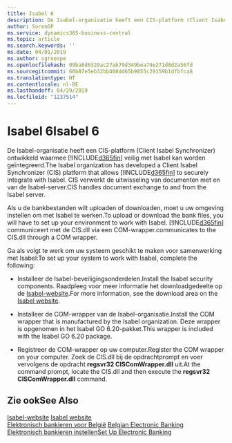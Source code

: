```yaml
---
title: Isabel 6
description: De Isabel-organisatie heeft een CIS-platform (Client Isabel Synchronizer) ontwikkeld waarmee Business Central veilig met Isabel kan worden geïntegreerd. CIS verwerkt de uitwisseling van documenten met en van de Isabel-server.
author: SorenGP
ms.service: dynamics365-business-central
ms.topic: article
ms.search.keywords: ''
ms.date: 04/01/2019
ms.author: sgroespe
ms.openlocfilehash: 09ba8d6320ac27ab79d349bea79e271d8d2a56fd
ms.sourcegitcommit: 60b87e5eb32bb408dd65b9855c29159b1dfbfca8
ms.translationtype: HT
ms.contentlocale: nl-BE
ms.lasthandoff: 04/29/2019
ms.locfileid: "1237514"
---
```

# <a name="isabel-6"></a><span data-ttu-id="0aed5-104">Isabel 6</span><span class="sxs-lookup"><span data-stu-id="0aed5-104">Isabel 6</span></span>
<span data-ttu-id="0aed5-105">De Isabel-organisatie heeft een CIS-platform (Client Isabel Synchronizer) ontwikkeld waarmee [!INCLUDE[d365fin](../../includes/d365fin_md.md)] veilig met Isabel kan worden geïntegreerd.</span><span class="sxs-lookup"><span data-stu-id="0aed5-105">The Isabel organization has developed a Client Isabel Synchronizer (CIS) platform that allows [!INCLUDE[d365fin](../../includes/d365fin_md.md)] to securely integrate with Isabel.</span></span> <span data-ttu-id="0aed5-106">CIS verwerkt de uitwisseling van documenten met en van de Isabel-server.</span><span class="sxs-lookup"><span data-stu-id="0aed5-106">CIS handles document exchange to and from the Isabel server.</span></span>  

<span data-ttu-id="0aed5-107">Als u de bankbestanden wilt uploaden of downloaden, moet u uw omgeving instellen om met Isabel te werken.</span><span class="sxs-lookup"><span data-stu-id="0aed5-107">To upload or download the bank files, you will have to set up your environment to work with Isabel.</span></span> [!INCLUDE[d365fin](../../includes/d365fin_md.md)] <span data-ttu-id="0aed5-108">communiceert met de CIS.dll via een COM-wrapper.</span><span class="sxs-lookup"><span data-stu-id="0aed5-108">communicates to the CIS.dll through a COM wrapper.</span></span>  

<span data-ttu-id="0aed5-109">Ga als volgt te werk om uw systeem geschikt te maken voor samenwerking met Isabel:</span><span class="sxs-lookup"><span data-stu-id="0aed5-109">To set up your system to work with Isabel, complete the following:</span></span>  

- <span data-ttu-id="0aed5-110">Installeer de Isabel-beveiligingsonderdelen.</span><span class="sxs-lookup"><span data-stu-id="0aed5-110">Install the Isabel security components.</span></span> <span data-ttu-id="0aed5-111">Raadpleeg voor meer informatie het downloadgedeelte op de [Isabel-website](https://go.microsoft.com/fwlink/?LinkId=210323).</span><span class="sxs-lookup"><span data-stu-id="0aed5-111">For more information, see the download area on the [Isabel website](https://go.microsoft.com/fwlink/?LinkId=210323).</span></span>  

- <span data-ttu-id="0aed5-112">Installeer de COM-wrapper van de Isabel-organisatie.</span><span class="sxs-lookup"><span data-stu-id="0aed5-112">Install the COM wrapper that is manufactured by the Isabel organization.</span></span> <span data-ttu-id="0aed5-113">Deze wrapper is opgenomen in het Isabel GO 6.20-pakket.</span><span class="sxs-lookup"><span data-stu-id="0aed5-113">This wrapper is included with the Isabel GO 6.20 package.</span></span>  

- <span data-ttu-id="0aed5-114">Registreer de COM-wrapper op uw computer.</span><span class="sxs-lookup"><span data-stu-id="0aed5-114">Register the COM wrapper on your computer.</span></span> <span data-ttu-id="0aed5-115">Zoek de CIS.dll bij de opdrachtprompt en voer vervolgens de opdracht **regsvr32 CISComWrapper.dll** uit.</span><span class="sxs-lookup"><span data-stu-id="0aed5-115">At the command prompt, locate the CIS.dll and then execute the **regsvr32 CISComWrapper.dll** command.</span></span>  

## <a name="see-also"></a><span data-ttu-id="0aed5-116">Zie ook</span><span class="sxs-lookup"><span data-stu-id="0aed5-116">See Also</span></span>  
 <span data-ttu-id="0aed5-117">[Isabel-website](https://go.microsoft.com/fwlink/?LinkId=210323) </span><span class="sxs-lookup"><span data-stu-id="0aed5-117">[Isabel website](https://go.microsoft.com/fwlink/?LinkId=210323) </span></span>  
 <span data-ttu-id="0aed5-118">[Elektronisch bankieren voor België](belgian-electronic-banking.md) </span><span class="sxs-lookup"><span data-stu-id="0aed5-118">[Belgian Electronic Banking](belgian-electronic-banking.md) </span></span>  
 [<span data-ttu-id="0aed5-119">Elektronisch bankieren instellen</span><span class="sxs-lookup"><span data-stu-id="0aed5-119">Set Up Electronic Banking</span></span>](how-to-set-up-electronic-banking.md)
